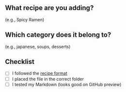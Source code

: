 ## What recipe are you adding?
(e.g., Spicy Ramen)

## Which category does it belong to?
(e.g., japanese, soups, desserts)

## Checklist
- [ ] I followed the [recipe format](../CONTRIBUTING.md)
- [ ] I placed the file in the correct folder
- [ ] I tested my Markdown (looks good on GitHub preview)